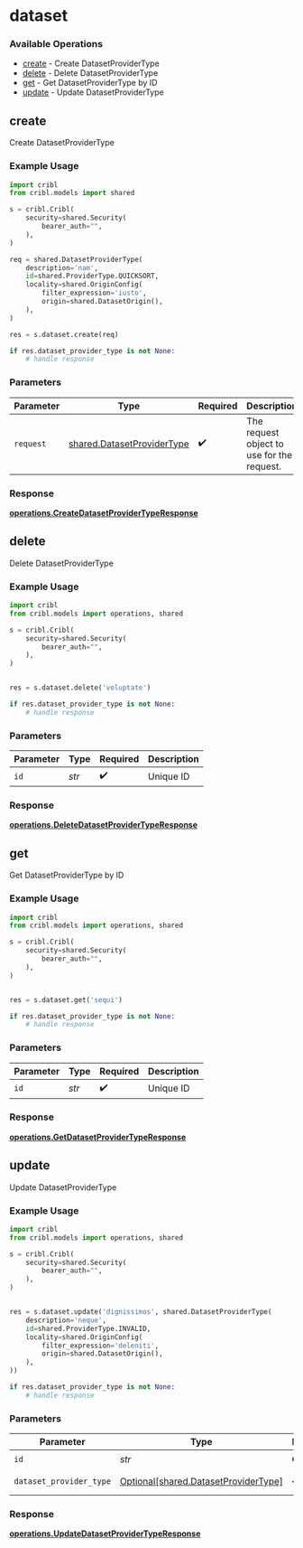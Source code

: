 # dataset

### Available Operations

* [create](#create) - Create DatasetProviderType
* [delete](#delete) - Delete DatasetProviderType
* [get](#get) - Get DatasetProviderType by ID
* [update](#update) - Update DatasetProviderType

## create

Create DatasetProviderType

### Example Usage

```python
import cribl
from cribl.models import shared

s = cribl.Cribl(
    security=shared.Security(
        bearer_auth="",
    ),
)

req = shared.DatasetProviderType(
    description='nam',
    id=shared.ProviderType.QUICKSORT,
    locality=shared.OriginConfig(
        filter_expression='iusto',
        origin=shared.DatasetOrigin(),
    ),
)

res = s.dataset.create(req)

if res.dataset_provider_type is not None:
    # handle response
```

### Parameters

| Parameter                                                                | Type                                                                     | Required                                                                 | Description                                                              |
| ------------------------------------------------------------------------ | ------------------------------------------------------------------------ | ------------------------------------------------------------------------ | ------------------------------------------------------------------------ |
| `request`                                                                | [shared.DatasetProviderType](../../models/shared/datasetprovidertype.md) | :heavy_check_mark:                                                       | The request object to use for the request.                               |


### Response

**[operations.CreateDatasetProviderTypeResponse](../../models/operations/createdatasetprovidertyperesponse.md)**


## delete

Delete DatasetProviderType

### Example Usage

```python
import cribl
from cribl.models import operations, shared

s = cribl.Cribl(
    security=shared.Security(
        bearer_auth="",
    ),
)


res = s.dataset.delete('voluptate')

if res.dataset_provider_type is not None:
    # handle response
```

### Parameters

| Parameter          | Type               | Required           | Description        |
| ------------------ | ------------------ | ------------------ | ------------------ |
| `id`               | *str*              | :heavy_check_mark: | Unique ID          |


### Response

**[operations.DeleteDatasetProviderTypeResponse](../../models/operations/deletedatasetprovidertyperesponse.md)**


## get

Get DatasetProviderType by ID

### Example Usage

```python
import cribl
from cribl.models import operations, shared

s = cribl.Cribl(
    security=shared.Security(
        bearer_auth="",
    ),
)


res = s.dataset.get('sequi')

if res.dataset_provider_type is not None:
    # handle response
```

### Parameters

| Parameter          | Type               | Required           | Description        |
| ------------------ | ------------------ | ------------------ | ------------------ |
| `id`               | *str*              | :heavy_check_mark: | Unique ID          |


### Response

**[operations.GetDatasetProviderTypeResponse](../../models/operations/getdatasetprovidertyperesponse.md)**


## update

Update DatasetProviderType

### Example Usage

```python
import cribl
from cribl.models import operations, shared

s = cribl.Cribl(
    security=shared.Security(
        bearer_auth="",
    ),
)


res = s.dataset.update('dignissimos', shared.DatasetProviderType(
    description='neque',
    id=shared.ProviderType.INVALID,
    locality=shared.OriginConfig(
        filter_expression='deleniti',
        origin=shared.DatasetOrigin(),
    ),
))

if res.dataset_provider_type is not None:
    # handle response
```

### Parameters

| Parameter                                                                          | Type                                                                               | Required                                                                           | Description                                                                        |
| ---------------------------------------------------------------------------------- | ---------------------------------------------------------------------------------- | ---------------------------------------------------------------------------------- | ---------------------------------------------------------------------------------- |
| `id`                                                                               | *str*                                                                              | :heavy_check_mark:                                                                 | Unique ID                                                                          |
| `dataset_provider_type`                                                            | [Optional[shared.DatasetProviderType]](../../models/shared/datasetprovidertype.md) | :heavy_minus_sign:                                                                 | DatasetProviderType object to be updated                                           |


### Response

**[operations.UpdateDatasetProviderTypeResponse](../../models/operations/updatedatasetprovidertyperesponse.md)**


